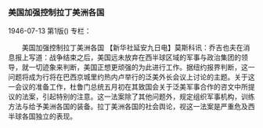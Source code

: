 ### 美国加强控制拉丁美洲各国

1946-07-13
第1版()
专栏：

　　美国加强控制拉丁美洲各国
    【新华社延安九日电】莫斯科讯：乔吉也夫在消息报上写道：战争结束之后，美国远未放弃在西半球区域的军事与政治集团的领导，就一切迹象来判断，美国正想更顽强的为此进行工作。据纽约报界判断，这一问题将成为行将在巴西京城里约热内卢举行的泛美外长会议上讨论的主题。关于这一会议的准备工作，杜鲁门总统五月初在其致国会关于泛美军事合作的咨文中所提议的法案，引起特别的注意。这一法案除了其他问题外，规定组织军事机构，训练方法与给予美洲各国的装备。拉丁美洲各国的社会舆论，视这一法案是严重危及西半球各国独立的表现。
